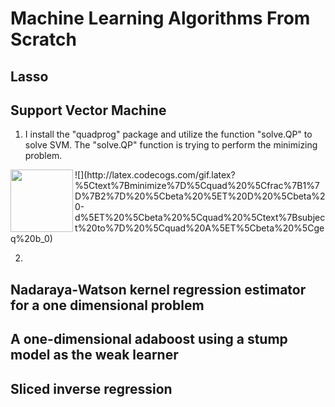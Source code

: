 # Machine Learning Algorithms From Scratch

## Lasso

## Support Vector Machine
1. I install the "quadprog" package and utilize the function "solve.QP" to solve SVM. The "solve.QP" function is trying to perform the minimizing problem.
<img align="left" width="100" height="100" src=http://latex.codecogs.com/gif.latex?%5Ctext%7Bminimize%7D%5Cquad%20%5Cfrac%7B1%7D%7B2%7D%20%5Cbeta%20%5ET%20D%20%5Cbeta%20-d%5ET%20%5Cbeta%20%5Cquad%20%5Ctext%7Bsubject%20to%7D%20%5Cquad%20A%5ET%5Cbeta%20%5Cgeq%20b_0>
![](http://latex.codecogs.com/gif.latex?%5Ctext%7Bminimize%7D%5Cquad%20%5Cfrac%7B1%7D%7B2%7D%20%5Cbeta%20%5ET%20D%20%5Cbeta%20-d%5ET%20%5Cbeta%20%5Cquad%20%5Ctext%7Bsubject%20to%7D%20%5Cquad%20A%5ET%5Cbeta%20%5Cgeq%20b_0)

2. 

## Nadaraya-Watson kernel regression estimator for a one dimensional problem
## A one-dimensional adaboost using a stump model as the weak learner
## Sliced inverse regression
